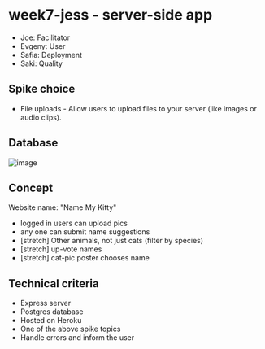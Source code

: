 # week7-jess - server-side app

- Joe: Facilitator
- Evgeny: User
- Safia: Deployment
- Saki: Quality

## Spike choice

- File uploads - Allow users to upload files to your server (like images or audio clips).

## Database

![image](https://user-images.githubusercontent.com/59439482/117329001-1b345100-ae8c-11eb-8c2c-3ba2767c4e62.png)

## Concept

Website name: "Name My Kitty"
- logged in users can upload pics
- any one can submit name suggestions
- [stretch] Other animals, not just cats (filter by species)
- [stretch] up-vote names
- [stretch] cat-pic poster chooses name

## Technical criteria 
- Express server
- Postgres database
- Hosted on Heroku
- One of the above spike topics
- Handle errors and inform the user
